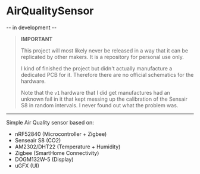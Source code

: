 # AirQualitySensor

-- in development --

> **IMPORTANT**
>
> This project will most likely never be released in a way that it can be replicated by other makers.
> It is a repository for personal use only.
> 
> I kind of finished the project but didn't actually manufacture a dedicated PCB for it. Therefore there
> are no official schematics for the hardware.
>
> Note that the `v1` hardware that I did get manufactures had an unknown fail in it that kept messing up the calibration of the Sensair S8 in random intervals. I never found out what the problem was.

---

Simple Air Quality sensor based on:

-   nRF52840 (Microcontroller + Zigbee)
-   Senseair S8 (CO2)
-   AM2302/DHT22 (Temperature + Humidity)
-   Zigbee (SmartHome Connectivity)
-   DOGM132W-5 (Display)
-   uGFX (UI)
